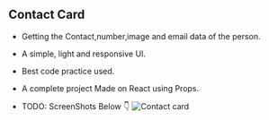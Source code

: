 ## Contact Card
- Getting the Contact,number,image and email data of the person.
- A simple, light and responsive UI.
- Best code practice used.
- A complete project Made on React using Props.

- TODO: ScreenShots Below 👇
![Contact card](https://user-images.githubusercontent.com/102934270/211823464-0b73ab46-5791-42ad-9363-ed17cee28546.jpg)
